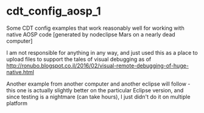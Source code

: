 # cdt_config_aosp_1
Some CDT config examples that work reasonably well for working with native AOSP code [generated by nodeclipse Mars on a nearly dead computer]

I am not responsible for anything in any way, and just used this as a place to upload files to support the tales of 
visual debugging as of http://ronubo.blogspot.co.il/2016/02/visual-remote-debugging-of-huge-native.html  


Another example from another computer and another eclipse will follow - this one is actually slightly better on the particular 
Eclipse version, and since testing is a nightmare (can take hours), I just didn't do it on multiple platform
